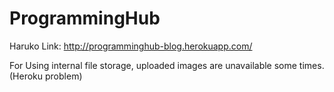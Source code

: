 # ProgrammingHub
Haruko Link:
http://programminghub-blog.herokuapp.com/

For Using internal file storage, uploaded images are unavailable some times.(Heroku problem)
